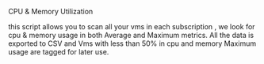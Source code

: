 CPU & Memory Utilization

this script allows you to scan all your vms in each subscription ,
we look for cpu & memory usage in both Average and Maximum metrics.
All the data is exported to CSV and Vms with less than 50% in cpu and memory Maximum usage are tagged for later use.